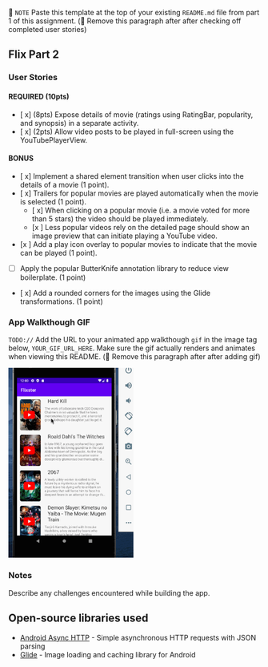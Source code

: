 📝 `NOTE` Paste this template at the top of your existing `README.md` file from part 1 of this assignment. (🚫 Remove this paragraph after after checking off completed user stories)

## Flix Part 2

### User Stories

#### REQUIRED (10pts)

- [ x] (8pts) Expose details of movie (ratings using RatingBar, popularity, and synopsis) in a separate activity.
- [ x] (2pts) Allow video posts to be played in full-screen using the YouTubePlayerView.

#### BONUS

- [ x] Implement a shared element transition when user clicks into the details of a movie (1 point).
- [ x] Trailers for popular movies are played automatically when the movie is selected (1 point).
  - [ x] When clicking on a popular movie (i.e. a movie voted for more than 5 stars) the video should be played immediately.
  - [x ] Less popular videos rely on the detailed page should show an image preview that can initiate playing a YouTube video.
- [x ] Add a play icon overlay to popular movies to indicate that the movie can be played (1 point).
- [ ] Apply the popular ButterKnife annotation library to reduce view boilerplate. (1 point)
- [ x] Add a rounded corners for the images using the Glide transformations. (1 point)

### App Walkthough GIF

`TODO://` Add the URL to your animated app walkthough `gif` in the image tag below, `YOUR_GIF_URL_HERE`. Make sure the gif actually renders and animates when viewing this README. (🚫 Remove this paragraph after after adding gif)

<img src="https://github.com/Gagandeep1051/Flixter/blob/master/FlixterWalkthrough1.gif" width=250><br>

### Notes

Describe any challenges encountered while building the app.

## Open-source libraries used
- [Android Async HTTP](https://github.com/codepath/CPAsyncHttpClient) - Simple asynchronous HTTP requests with JSON parsing
- [Glide](https://github.com/bumptech/glide) - Image loading and caching library for Android
